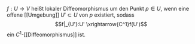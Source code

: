 $f: U \to V$ heißt lokaler Diffeomorphismus um den Punkt $p \in U$, wenn eine offene [[Umgebung]] $U' \subset U$ von $p$ existiert, sodass $$f|_{U'}:U' \xrightarrow{C^1}f(U')$$
ein $C^1$-[[Diffeomorphismus]] ist.